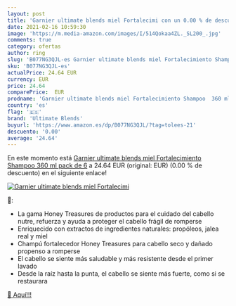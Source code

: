 ```yaml
---
layout: post
title: 'Garnier ultimate blends miel Fortalecimi con un 0.00 % de descuento'
date: 2021-02-16 10:59:30
image: 'https://m.media-amazon.com/images/I/514Qokaa4ZL._SL200_.jpg'
comments: true
category: ofertas
author: ring
slug: 'B077NG3QJL-es Garnier ultimate blends miel Fortalecimiento Shampoo 360...'
sku: 'B077NG3QJL-es'
actualPrice: 24.64 EUR
currency: EUR
price: 24.64
comparePrice:  EUR
prodname: 'Garnier ultimate blends miel Fortalecimiento Shampoo  360 ml  pack de 6'
country: 'es'
flag: '🇪🇸'
brand: 'Ultimate Blends'
buyurl: 'https://www.amazon.es/dp/B077NG3QJL/?tag=tolees-21'
descuento: '0.00'
average: '24.64'
---
```


En este momento está [Garnier ultimate blends miel Fortalecimiento Shampoo  360 ml  pack de 6](https://www.amazon.es/dp/B077NG3QJL/?tag=tolees-21) a 24.64 EUR (original:  EUR) (0.00 %  de descuento) en el siguiente enlace!

[![Garnier ultimate blends miel Fortalecimi](https://m.media-amazon.com/images/I/514Qokaa4ZL._SL200_.jpg)](https://www.amazon.es/dp/B077NG3QJL/?tag=tolees-21)

🔎:

- La gama Honey Treasures de productos para el cuidado del cabello nutre, refuerza y ayuda a proteger el cabello frágil de romperse
- Enriquecido con extractos de ingredientes naturales: propóleos, jalea real y miel
- Champú fortalecedor Honey Treasures para cabello seco y dañado propenso a romperse
- El cabello se siente más saludable y más resistente desde el primer lavado
- Desde la raíz hasta la punta, el cabello se siente más fuerte, como si se restaurara

[🛒 Aquí!!!](https://www.amazon.es/dp/B077NG3QJL/?tag=tolees-21)
